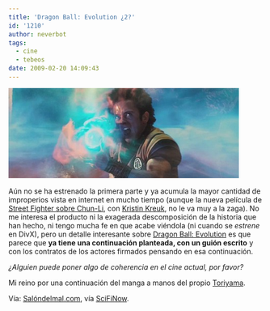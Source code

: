 ```yaml
---
title: 'Dragon Ball: Evolution ¿2?'
id: '1210'
author: neverbot
tags:
  - cine
  - tebeos
date: 2009-02-20 14:09:43
---
```


![Dragon Ball: Evolution](./dragon-ball-evolution-2/dragon-ball-evolution.png "Dragon Ball: Evolution")

Aún no se ha estrenado la primera parte y ya acumula la mayor cantidad de improperios vista en internet en mucho tiempo (aunque la nueva película de [Street Fighter sobre Chun-Li](http://www.imdb.com/title/tt0891592/), con [Kristin Kreuk](http://www.imdb.com/name/nm0471036/), no le va muy a la zaga). No me interesa el producto ni la exagerada descomposición de la historia que han hecho, ni tengo mucha fe en que acabe viéndola (ni cuando se _estrene_ en DivX), pero un detalle interesante sobre [Dragon Ball: Evolution](http://www.imdb.com/title/tt1098327/) es que parece que **ya tiene una continuación planteada, con un guión escrito** y con los contratos de los actores firmados pensando en esa continuación.

_¿Alguien puede poner algo de coherencia en el cine actual, por favor?_

Mi reino por una continuación del manga a manos del propio [Toriyama](http://en.wikipedia.org/wiki/Akira_Toriyama).

Vía: [Salóndelmal.com](http://www.salondelmal.com/preparense-la-secuela-de-dragonball-evolution-ya-tiene-guion/), vía [SciFiNow](http://news.scifinow.co.uk/news/exclusive-dragonball-2-to-go-to-an-%E2%80%9Cinteresting-place%E2%80%9D/).